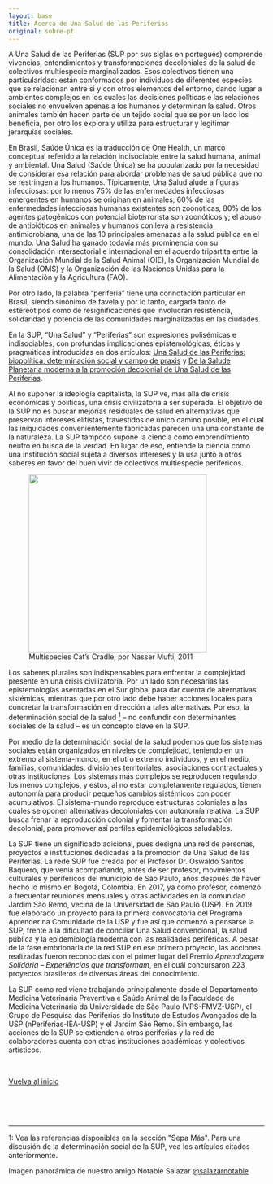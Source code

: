 ```yaml
---
layout: base
title: Acerca de Una Salud de las Periferias
original: sobre-pt
---
```


A Una Salud de las Periferias (SUP por sus siglas en portugués) comprende vivencias, entendimientos y transformaciones decoloniales de la salud de colectivos multiespecie marginalizados. Esos colectivos tienen una particularidad: están conformados por individuos de diferentes especies que se relacionan entre si y con otros elementos del entorno, dando lugar a ambientes complejos en los cuales las decisiones políticas e las relaciones sociales no envuelven apenas a los humanos y determinan la salud. Otros animales también hacen parte de un tejido social que se por un lado los beneficia, por otro los explora y utiliza para estructurar y legitimar jerarquías sociales.

En Brasil, Saúde Única es la traducción de One Health, un marco conceptual referido a la relación indisociable entre la salud humana, animal y ambiental. Una Salud (Saúde Única) se ha popularizado por la necesidad de considerar esa relación para abordar problemas de salud pública que no se restringen a los humanos. Típicamente, Una Salud alude a figuras infecciosas: por lo menos 75% de las enfermedades infecciosas emergentes en humanos se originan en animales, 60% de las enfermedades infecciosas humanas existentes son zoonóticas, 80% de los agentes patogénicos con potencial bioterrorista son zoonóticos y; el abuso de antibióticos en animales y humanos conlleva a resistencia antimicrobiana, una de las 10 principales amenazas a la salud pública en el mundo. Una Salud ha ganado todavía más prominencia con su consolidación intersectorial e internacional en el acuerdo tripartita entre la Organización Mundial de la Salud Animal (OIE), la Organización Mundial de la Salud (OMS) y la Organización de las Naciones Unidas para la Alimentación y la Agricultura (FAO).

Por otro lado, la palabra “periferia” tiene una connotación particular en Brasil, siendo sinónimo de favela y por lo tanto, cargada tanto de estereotipos como de resignificaciones que involucran resistencia, solidaridad y potencia de las comunidades marginalizadas en las ciudades.

En la SUP, “Una Salud” y “Periferias” son expresiones polisémicas e indisociables, con profundas implicaciones epistemológicas, éticas y pragmáticas introducidas en dos artículos: [Una Salud de las Periferias: biopolítica, determinación social y campo de praxis](./publicacoes-{{page.lang}}) y [De la Salude Planetaria moderna a la promoción decolonial de Una Salud de las Periferias](./publicacoes-{{page.lang}}).

Al no suponer la ideología capitalista, la SUP ve, más allá de crisis económicas y políticas, una crisis civilizatoria a ser superada. El objetivo de la SUP no es buscar mejorías residuales de salud en alternativas que preservan intereses elitistas, travestidos de único camino posible, en el cual las iniquidades convenientemente fabricadas parecen una una constante de la naturaleza. La SUP tampoco supone la ciencia como emprendimiento neutro en busca de la verdad. En lugar de eso, entiende la ciencia como una institución social sujeta a diversos intereses y la usa junto a otros saberes en favor del buen vivir de colectivos multiespecie periféricos.

<figure>
<img class="fig" src="{{root}}/assets/sobre/cat-craddle.jpg" width=350 height=auto >
<figcaption>Multispecies Cat’s Cradle, por Nasser Mufti, 2011</figcaption>
</figure>

Los saberes plurales son indispensables para enfrentar la complejidad presente en una crisis civilizatoria. Por un lado son necesarias las epistemologías asentadas en el Sur global para dar cuenta de alternativas sistémicas, mientras que por otro lado debe haber acciones locales para concretar la transformación en dirección a tales alternativas. Por eso, la determinación social de la salud [<sup>1</sup>](#um) – no confundir con determinantes sociales de la salud – es un concepto clave en la SUP.

Por medio de la determinación social de la salud podemos que los sistemas sociales están organizados en niveles de complejidad, teniendo en un extremo al sistema-mundo, en el otro extremo individuos, y en el medio, familias, comunidades, divisiones territoriales, asociaciones contractuales y otras instituciones. Los sistemas más complejos se reproducen regulando los menos complejos, y estos, al no estar completamente regulados, tienen autonomía para producir pequeños cambios sistémicos con poder acumulativos. El sistema-mundo reproduce estructuras coloniales a las cuales se oponen alternativas decoloniales con autonomía relativa. La SUP busca frenar la reproducción colonial y fomentar la transformación decolonial, para promover así perfiles epidemiológicos saludables.

La SUP tiene un significado adicional, pues designa una red de personas, proyectos e instituciones dedicadas a la promoción de Una Salud de las Periferias. La rede SUP fue creada por el Profesor Dr. Oswaldo Santos Baquero, que venía acompañando, antes de ser profesor, movimientos culturales y periféricos del municipio de São Paulo, años después de haver hecho lo mismo en Bogotá, Colombia. En 2017, ya como profesor, comenzó a frecuentar reuniones mensuales y otras actividades en la comunidad Jardim São Remo, vecina de la Universidad de São Paulo (USP). En 2019 fue elaborado un proyecto para la primera convocatoria del Programa Aprender na Comunidade de la USP y  fue así que comenzó a pensarse la SUP, frente a la dificultad de conciliar Una Salud convencional, la salud pública y la epidemiología moderna con las realidades periféricas. A pesar de la fase embrionaria de la red SUP en ese primero proyecto, las acciones realizadas fueron reconocidas con el primer lugar del Premio *Aprendizagem Solidária – Experiências que transformam*, en el cuál concursaron 223 proyectos brasileros de diversas áreas del conocimiento.

La SUP como red viene trabajando principalmente desde el Departamento Medicina Veterinária Preventiva e Saúde Animal de la Faculdade de Medicina Veterinária da Universidade de São Paulo (VPS-FMVZ-USP), el Grupo de Pesquisa das Periferias do Instituto de Estudos Avançados de la USP (nPeriferias-IEA-USP) y el Jardim São Remo. Sin embargo, las acciones de la SUP se extienden a otras periferias y la red de colaboradores cuenta con otras instituciones académicas y colectivos artísticos.


<br>

[Vuelva al inicio](#top)

<br>
<br>
<br>

---

<a name="um">1</a>: Vea las referencias disponibles en la sección "Sepa Más". Para una discusión de la determinación social de la SUP, vea los artículos citados anteriormente.

Imagen panorámica de nuestro amigo Notable Salazar [@salazarnotable](https://www.instagram.com/salazarnotable/)

